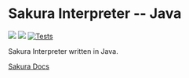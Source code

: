 # Sakura Interpreter -- Java

<img src="https://img.shields.io/badge/Interpreter%20Version-1.0.1-red" /> <img src="https://img.shields.io/badge/Lang Version-0.1.0--beta.1-green" /> [![Tests](https://github.com/ArkinSolomon/sakura-interpreter-java/actions/workflows/test-all.yml/badge.svg)](https://github.com/ArkinSolomon/sakura-interpreter-java/actions/workflows/test-all.yml)

Sakura Interpreter written in Java.

[Sakura Docs](https://sakura-docs.arkinsolomon.net/)
